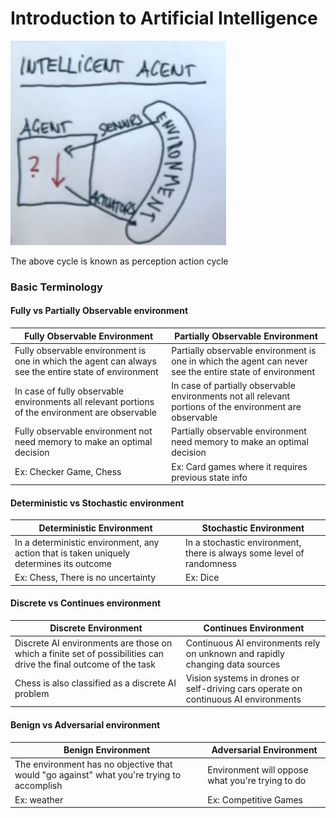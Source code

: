 # Introduction to Artificial Intelligence

![](/assets/images/AI-Cycle.png)

The above cycle is known as perception action cycle

### Basic Terminology

#### Fully vs Partially Observable environment

| Fully Observable Environment | Partially Observable Environment |
| -- | -- |
| Fully observable environment is one in which the agent can always see the entire state of environment | Partially observable environment is one in which the agent can never see the entire state of environment |
| In case of fully observable environments all relevant portions of the environment are observable | In case of partially observable environments not all relevant portions of the environment are observable|
| Fully observable environment not need memory to make an optimal decision | Partially observable environment need memory to make an optimal decision |
| Ex: Checker Game, Chess | Ex: Card games where it requires previous state info |

#### Deterministic vs Stochastic environment

| Deterministic Environment | Stochastic Environment |
| -- | -- |
| In a deterministic environment, any action that is taken uniquely determines its outcome | In a stochastic environment, there is always some level of randomness|
| Ex: Chess, There is no uncertainty | Ex: Dice |

#### Discrete vs Continues environment

| Discrete Environment | Continues Environment |
| -- | -- |
| Discrete AI environments are those on which a finite set of possibilities can drive the final outcome of the task | Continuous AI environments rely on unknown and rapidly changing data sources |
| Chess is also classified as a discrete AI problem | Vision systems in drones or self-driving cars operate on continuous AI environments |

#### Benign vs Adversarial environment

| Benign Environment | Adversarial Environment |
| -- | -- |
| The environment has no objective that would "go against" what you're trying to accomplish | Environment will oppose what you're trying to do |
| Ex: weather | Ex: Competitive Games |

